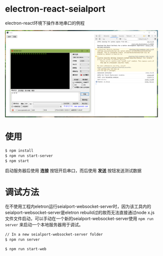 # electron-react-seialport

electron-react环境下操作本地串口的例程

![效果图](./效果图.png)

# 使用

```sh
$ npm install
$ npm run start-server
$ npm start
```

启动服务器后使用 **连接** 按钮开启串口，而后使用 **发送** 按钮发送测试数据

# 调试方法

在不使用工程内eletron运行seialport-websocket-server时，因为该工具内的seialport-websocket-server是eletron rebuild过的故而无法直接通过node x.js文件文件启动，可以手动在一个新的seialport-websocket-server使用 `npm run server` 来启动一个本地服务器用于调试。

```sh
// In a new seialport-websocket-server folder
$ npm run server
```

```sh
$ npm run start-web
```

